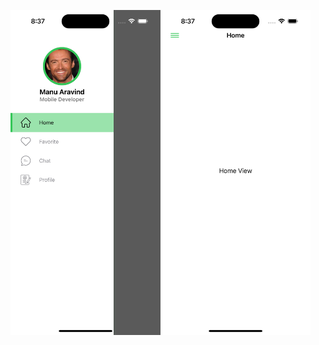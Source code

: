 <img src ="screens/screen1.png" width="240" height="520"><img src ="screens/screen2.png" width="240" height="520">
